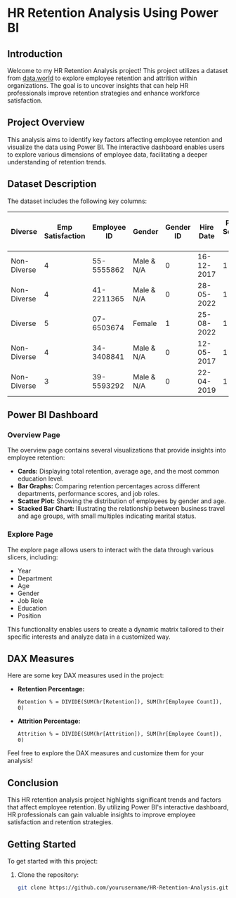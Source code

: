 # HR Retention Analysis Using Power BI

## Introduction
Welcome to my HR Retention Analysis project! This project utilizes a dataset from [data.world](https://data.world/) to explore employee retention and attrition within organizations. The goal is to uncover insights that can help HR professionals improve retention strategies and enhance workforce satisfaction.

## Project Overview
This analysis aims to identify key factors affecting employee retention and visualize the data using Power BI. The interactive dashboard enables users to explore various dimensions of employee data, facilitating a deeper understanding of retention trends.

## Dataset Description
The dataset includes the following key columns:

| Diverse      | Emp Satisfaction | Employee ID | Gender         | Gender ID | Hire Date  | Perf Score ID | Performance Score | POC or POC NA | Position     | Position ID | Race Desc | Race ID | Age | Attrition | Business Travel  | Department              | Education           | EducationField | JobRole              | MaritalStatus |
|--------------|------------------|-------------|----------------|-----------|------------|----------------|-------------------|----------------|--------------|-------------|-----------|---------|-----|-----------|-------------------|-------------------------|---------------------|----------------|----------------------|---------------|
| Non-Diverse  | 4                | 55-5555862  | Male & N/A     | 0         | 16-12-2017 | 1              | PIP               | Non-POC       | Vice President| 1           | White     | 1       | 41  | Yes       | Travel_Rarely     | Sales                   | Associates Degree    | Life Sciences  | Sales Executive      | Single        |
| Non-Diverse  | 4                | 41-2211365  | Male & N/A     | 0         | 28-05-2022 | 1              | PIP               | Non-POC       | Vice President| 1           | White     | 1       | 49  | No        | Travel_Frequently  | Research & Development  | High School         | Life Sciences  | Research Scientist   | Married       |
| Diverse      | 5                | 07-6503674  | Female         | 1         | 25-08-2022 | 1              | PIP               | Non-POC       | Vice President| 1           | White     | 1       | 37  | Yes       | Travel_Rarely     | Research & Development  | Associates Degree    | Other          | Laboratory Technician | Single        |
| Non-Diverse  | 4                | 34-3408841  | Male & N/A     | 0         | 12-05-2017 | 1              | PIP               | Non-POC       | Vice President| 1           | White     | 1       | 33  | No        | Travel_Frequently  | Research & Development  | Master's Degree      | Life Sciences  | Research Scientist   | Married       |
| Non-Diverse  | 3                | 39-5593292  | Male & N/A     | 0         | 22-04-2019 | 1              | PIP               | Non-POC       | Vice President| 1           | White     | 1       | 27  | No        | Travel_Rarely     | Research & Development  | High School         | Medical       | Laboratory Technician | Married       |

## Power BI Dashboard

### Overview Page
The overview page contains several visualizations that provide insights into employee retention:

- **Cards:** Displaying total retention, average age, and the most common education level.
- **Bar Graphs:** Comparing retention percentages across different departments, performance scores, and job roles.
- **Scatter Plot:** Showing the distribution of employees by gender and age.
- **Stacked Bar Chart:** Illustrating the relationship between business travel and age groups, with small multiples indicating marital status.

### Explore Page
The explore page allows users to interact with the data through various slicers, including:

- Year
- Department
- Age
- Gender
- Job Role
- Education
- Position

This functionality enables users to create a dynamic matrix tailored to their specific interests and analyze data in a customized way.

## DAX Measures
Here are some key DAX measures used in the project:

- **Retention Percentage:** 
    ```DAX
    Retention % = DIVIDE(SUM(hr[Retention]), SUM(hr[Employee Count]), 0)
    ```
- **Attrition Percentage:** 
    ```DAX
    Attrition % = DIVIDE(SUM(hr[Attrition]), SUM(hr[Employee Count]), 0)
    ```

Feel free to explore the DAX measures and customize them for your analysis!

## Conclusion
This HR retention analysis project highlights significant trends and factors that affect employee retention. By utilizing Power BI's interactive dashboard, HR professionals can gain valuable insights to improve employee satisfaction and retention strategies.

## Getting Started
To get started with this project:

1. Clone the repository:
   ```bash
   git clone https://github.com/yourusername/HR-Retention-Analysis.git
